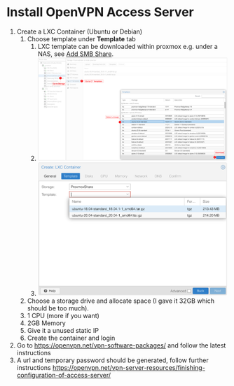 # Install OpenVPN Access Server

1. Create a LXC Container (Ubuntu or Debian)
   1. Choose template under **Template** tab
      1. LXC template can be downloaded within proxmox e.g. under a NAS, see [Add SMB Share](./SMB-Share.md).
      2. ![image-20220414235903646](assets/image-20220414235903646.png)
      3. ![image-20220414235925947](assets/image-20220414235925947.png)
   2. Choose a storage drive and allocate space (I gave it 32GB which should be too much).
   3. 1 CPU (more if you want)
   4. 2GB Memory
   5. Give it a unused static IP
   6. Create the container and login
2. Go to https://openvpn.net/vpn-software-packages/ and follow the latest instructions
3. A url and temporary password should be generated, follow further instructions https://openvpn.net/vpn-server-resources/finishing-configuration-of-access-server/





